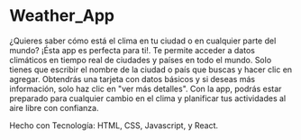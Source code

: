 # Weather_App

¿Quieres saber cómo está el clima en tu ciudad o en cualquier parte del mundo? ¡Ésta app es perfecta para ti!. Te permite acceder a datos climáticos en tiempo real de ciudades y países en todo el mundo. Solo tienes que escribir el nombre de la ciudad o país que buscas y hacer clic en agregar. Obtendrás una tarjeta con datos básicos y si deseas más información, solo haz clic en "ver más detalles". Con la app, podrás estar preparado para cualquier cambio en el clima y planificar tus actividades al aire libre con confianza.

Hecho con Tecnología: HTML, CSS, Javascript, y React.
